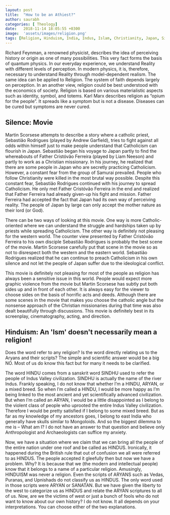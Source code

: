 ```yaml
---
layout: post
title:  "How to be an Athiest?"
author: saurabh
categories: [ Theology]
date:   2018-11-14 18:05:55 +0300
image:  'assets/images/religion.png'
tags: [Religion, Hinduism, India, Indus, Islam, Christianity, Japan, Silence]
---
```

Richard Feynman, a renowned physicist, describes the idea of perceiving history or origin as one of many possibilities. This very fact forms the basis of quantum physics. In our everyday experience, we understand Reality with different levels of perception. In modern physics, it is, therefore, necessary to understand Reality through model-dependent realism. The same idea can be applied to Religion. The system of faith depends largely on perception. In an another view, religion could be best understood with the economics of society. Religion is based on various materialistic aspects such as identity, symbol, and totems. Karl Marx describes religion as “opium for the people”. It spreads like a symptom but is not a disease. Diseases can be cured but symptoms are never cured.

## Silence: Movie 

Martin Scorsese attempts to describe a story where a catholic priest, Sebastião Rodrigues (played by Andrew Garfield), tries to fight against all odds within himself just to make people understand that Catholicism can flourish in Japan. Sebastião began his voyage to Japan partly to find the whereabouts of Father Cristóvão Ferreira (played by Liam Neeson) and partly to work as a Christian missionary. In his journey, he realized that there are some people in Japan who are secretly practicing Catholicism. However, a constant fear from the group of Samurai prevailed. People who follow Christianity were killed in the most brutal way possible. Despite this constant fear, Sebastião Rodrigues continued with his journey to spread Catholicism. He only met Father Cristóvão Ferreira in the end and realized that Father Ferreira had already given-up his fight and mission. Father Ferreira had accepted the fact that Japan had its own way of perceiving reality. The people of Japan by large can only accept the mother nature as their lord (or God).

There can be two ways of looking at this movie. One way is more Catholic-oriented where we can understand the struggle and hardships taken up by priests while spreading Catholicism. The other way is definitely not pleasing for the western world. The counter view presented by Father Cristóvão Ferreira to his own disciple Sebastião Rodrigues is probably the best scene of the movie. Martin Scorsese carefully put that scene in the movie so as not to disrespect both the western and the eastern world. Sebastião Rodrigues realized that he can continue to preach Catholicism in his own silence and not let the people of Japan suffer due to the ideological conflict.

This movie is definitely not pleasing for most of the people as religion has always been a sensitive issue in this world. People would expect more graphic violence from the movie but Martin Scorsese has subtly put both sides up and in front of each other. It is always easy for the viewer to choose sides on the basis of horrific acts and deeds. Although there are some scenes in the movie that makes you choose the catholic angle but the nonsense approach of the Christian missionaries during that time was also dealt beautifully through discussions. This movie is definitely best in its screenplay, cinematography, acting, and direction.

## Hinduism: An 'Ism' doesn't necessarily mean a religion!

Does the word refer to any religion? Is the word directly relating us to the Aryans and their scripts? The simple and scientific answer would be a big NO. Most of us do know this fact but for many it needs to be clarified.

The word HINDU comes from a sanskrit word SINDHU used to refer the people of Indus Valley civilization. SINDHU is actually the name of the river Indus. Frankly speaking, I do not know that whether I’m a HINDU, ARYAN, or a mixed breed. So when I’m called a HINDU, I would be more happy as I’m being linked to the most ancient and yet scientifically advanced civilization. But when I’m called an ARYAN, I would be a little disappointed as I belong to the violent class of people who uprooted the entire Indus Valley civilization. Therefore I would be pretty satisfied if I belong to some mixed breed. But as far as my knowledge of my ancestors goes, I belong to east India who generally have skulls similar to Mongoloids. And so the biggest dilemma to me is – What am I? I do not have an answer to that question and believe only Anthropologist and Archaeologists can suffice my anxiety.

Now, we have a situation where we claim that we can bring all the people of the entire nation under one roof and be called as HINDUS. Ironically, it happened during the British rule that out of confusion we all were referred to as HINDUS. The people accepted it gleefully then but now we have a problem. Why? It is because that we (the modern and intellectual people) know that it belongs to a name of a particular religion. Amusingly, HINDUISM was never a religion. Even the scripts of ARYANS such as Vedas, Puranas, and Upnishads do not classify us as HINDUS. The only word used in those scripts were ARYAN or SANATAN. But we have given the liberty to the west to categorize us as HINDUS and relate the ARYAN scriptures to all of us. Now, are we the victims of west or just a bunch of fools who do not want to know about our own history? I do not know. It all depends on your interpretations. You can choose either of the two explanations.
